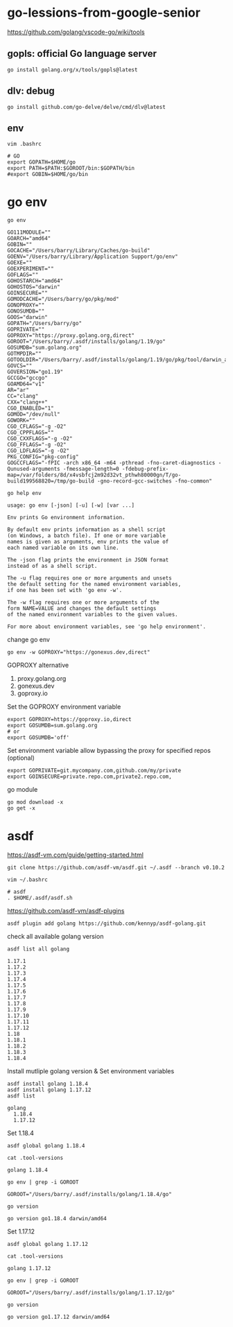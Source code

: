 # go-lessions-from-google-senior


https://github.com/golang/vscode-go/wiki/tools

## gopls: official Go language server 
```
go install golang.org/x/tools/gopls@latest
```

## dlv: debug
```
go install github.com/go-delve/delve/cmd/dlv@latest
```


## env
```
vim .bashrc
```
```
# GO
export GOPATH=$HOME/go
export PATH=$PATH:$GOROOT/bin:$GOPATH/bin
#export GOBIN=$HOME/go/bin
```


# go env
```
go env
```
```
GO111MODULE=""
GOARCH="amd64"
GOBIN=""
GOCACHE="/Users/barry/Library/Caches/go-build"
GOENV="/Users/barry/Library/Application Support/go/env"
GOEXE=""
GOEXPERIMENT=""
GOFLAGS=""
GOHOSTARCH="amd64"
GOHOSTOS="darwin"
GOINSECURE=""
GOMODCACHE="/Users/barry/go/pkg/mod"
GONOPROXY=""
GONOSUMDB=""
GOOS="darwin"
GOPATH="/Users/barry/go"
GOPRIVATE=""
GOPROXY="https://proxy.golang.org,direct"
GOROOT="/Users/barry/.asdf/installs/golang/1.19/go"
GOSUMDB="sum.golang.org"
GOTMPDIR=""
GOTOOLDIR="/Users/barry/.asdf/installs/golang/1.19/go/pkg/tool/darwin_amd64"
GOVCS=""
GOVERSION="go1.19"
GCCGO="gccgo"
GOAMD64="v1"
AR="ar"
CC="clang"
CXX="clang++"
CGO_ENABLED="1"
GOMOD="/dev/null"
GOWORK=""
CGO_CFLAGS="-g -O2"
CGO_CPPFLAGS=""
CGO_CXXFLAGS="-g -O2"
CGO_FFLAGS="-g -O2"
CGO_LDFLAGS="-g -O2"
PKG_CONFIG="pkg-config"
GOGCCFLAGS="-fPIC -arch x86_64 -m64 -pthread -fno-caret-diagnostics -Qunused-arguments -fmessage-length=0 -fdebug-prefix-map=/var/folders/8d/x4vsbfcj2m92d32vt_pthwh80000gn/T/go-build199568820=/tmp/go-build -gno-record-gcc-switches -fno-common"
```


```
go help env
```
```
usage: go env [-json] [-u] [-w] [var ...]

Env prints Go environment information.

By default env prints information as a shell script
(on Windows, a batch file). If one or more variable
names is given as arguments, env prints the value of
each named variable on its own line.

The -json flag prints the environment in JSON format
instead of as a shell script.

The -u flag requires one or more arguments and unsets
the default setting for the named environment variables,
if one has been set with 'go env -w'.

The -w flag requires one or more arguments of the
form NAME=VALUE and changes the default settings
of the named environment variables to the given values.

For more about environment variables, see 'go help environment'.
```


change go env
```
go env -w GOPROXY="https://gonexus.dev,direct"
```
GOPROXY alternative
1. proxy.golang.org
2. gonexus.dev
3. goproxy.io

Set the GOPROXY environment variable
```
export GOPROXY=https://goproxy.io,direct
export GOSUMDB=sum.golang.org
# or
export GOSUMDB='off'
```

Set environment variable allow bypassing the proxy for specified repos (optional)
```
export GOPRIVATE=git.mycompany.com,github.com/my/private
export GOINSECURE=private.repo.com,private2.repo.com,
```

go module
```
go mod download -x
go get -x
```




# asdf
https://asdf-vm.com/guide/getting-started.html

```
git clone https://github.com/asdf-vm/asdf.git ~/.asdf --branch v0.10.2
```

```
vim ~/.bashrc
```
```
# asdf
. $HOME/.asdf/asdf.sh
```

https://github.com/asdf-vm/asdf-plugins

```
asdf plugin add golang https://github.com/kennyp/asdf-golang.git
```


check all available golang version
```
asdf list all golang
```
```
1.17.1
1.17.2
1.17.3
1.17.4
1.17.5
1.17.6
1.17.7
1.17.8
1.17.9
1.17.10
1.17.11
1.17.12
1.18
1.18.1
1.18.2
1.18.3
1.18.4
```

Install mutliple golang version & Set environment variables
```
asdf install golang 1.18.4
asdf install golang 1.17.12
asdf list
```
```
golang
  1.18.4
  1.17.12
```

Set 1.18.4
```
asdf global golang 1.18.4
```
```
cat .tool-versions
```
```
golang 1.18.4
```
```
go env | grep -i GOROOT
```
```
GOROOT="/Users/barry/.asdf/installs/golang/1.18.4/go"
```
```
go version
```
```
go version go1.18.4 darwin/amd64
```



Set 1.17.12
```
asdf global golang 1.17.12
```
```
cat .tool-versions
```
```
golang 1.17.12
```
```
go env | grep -i GOROOT
```
```
GOROOT="/Users/barry/.asdf/installs/golang/1.17.12/go"
```
```
go version
```
```
go version go1.17.12 darwin/amd64
```







